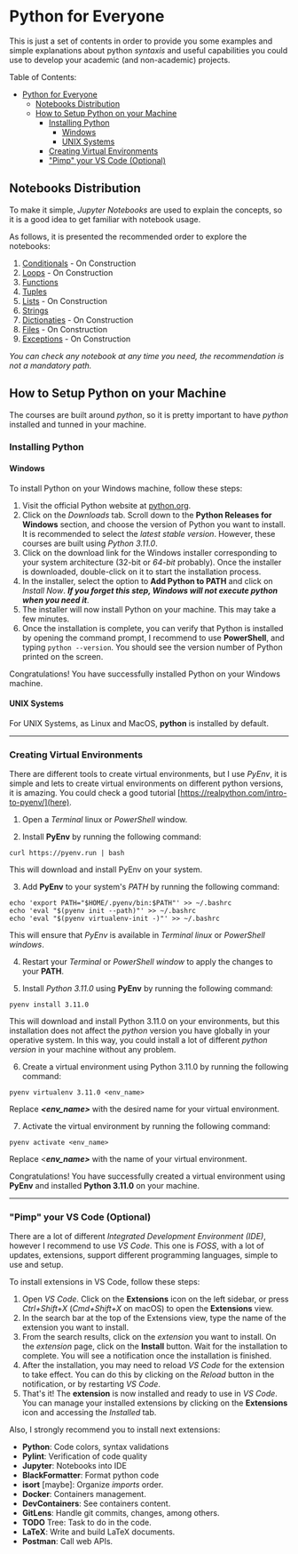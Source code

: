 # Python for Everyone

This is just a set of contents in order to provide you some examples and simple explanations about python _syntaxis_ and useful capabilities you could use to develop your academic (and non-academic) projects.

Table of Contents:

- [Python for Everyone](#python-for-everyone)
  - [Notebooks Distribution](#notebooks-distribution)
  - [How to Setup Python on your Machine](#how-to-setup-python-on-your-machine)
    - [Installing Python](#installing-python)
      - [Windows](#windows)
      - [UNIX Systems](#unix-systems)
    - [Creating Virtual Environments](#creating-virtual-environments)
    - ["Pimp" your VS Code (Optional)](#pimp-your-vs-code-optional)


## Notebooks Distribution

To make it simple, _Jupyter Notebooks_ are used to explain the concepts, so it is a good idea to get familiar with notebook usage.

As follows, it is presented the recommended order to explore the notebooks:

1. [Conditionals](conditionals.ipynb) - On Construction
2. [Loops](loops.ipynb) - On Construction
3. [Functions](functions.ipynb)
4. [Tuples](tuples.ipynb)
4. [Lists](lists.ipynb) - On Construction
4. [Strings](strings.ipynb)
5. [Dictionaties](dictionaries.ipynb) - On Construction
4. [Files](files.ipynb) - On Construction
4. [Exceptions](exceptions.ipynb) - On Construction

_You can check any notebook at any time you need, the recommendation is not a mandatory path._

## How to Setup Python on your Machine

The courses are built around _python_, so it is pretty important to have _python_ installed and tunned in your machine. 

### Installing Python

#### Windows
To install Python on your Windows machine, follow these steps:

1. Visit the official Python website at [python.org](https://www.python.org/downloads/). 
2. Click on the _Downloads_ tab. Scroll down to the __Python Releases for Windows__ section, and choose the version of Python you want to install. It is recommended to select the _latest stable version_. However, these courses are built using _Python 3.11.0_.
3. Click on the download link for the Windows installer corresponding to your system architecture (32-bit or _64-bit_ probably). Once the installer is downloaded, double-click on it to start the installation process.
7. In the installer, select the option to __Add Python to PATH__ and click on _Install Now_. ___If you forget this step, _Windows_ will not execute _python_ when you need it___.
8. The installer will now install Python on your machine. This may take a few minutes.
9. Once the installation is complete, you can verify that Python is installed by opening the command prompt, I recommend to use __PowerShell__,  and typing `python --version`. You should see the version number of Python printed on the screen.

Congratulations! You have successfully installed Python on your Windows machine.

#### UNIX Systems

For UNIX Systems, as Linux and MacOS, __python__ is installed by default.

***

### Creating Virtual Environments

There are different tools to create virtual environments, but I use _PyEnv_, it is simple and lets to create virtual environments on different python versions, it is amazing. You could check a good tutorial [https://realpython.com/intro-to-pyenv/](here).

1. Open a _Terminal_ linux or _PowerShell_ window.

2. Install __PyEnv__ by running the following command:
```[bash]
curl https://pyenv.run | bash
```
This will download and install PyEnv on your system.

3. Add __PyEnv__ to your system's _PATH_ by running the following command:
```[bash]
echo 'export PATH="$HOME/.pyenv/bin:$PATH"' >> ~/.bashrc
echo 'eval "$(pyenv init --path)"' >> ~/.bashrc
echo 'eval "$(pyenv virtualenv-init -)"' >> ~/.bashrc
```
This will ensure that _PyEnv_ is available in _Terminal linux_ or _PowerShell windows_.

4. Restart your _Terminal_ or _PowerShell window_ to apply the changes to your __PATH__.

5. Install _Python 3.11.0_ using __PyEnv__ by running the following command:

```[bash]
pyenv install 3.11.0
```

This will download and install Python 3.11.0 on your environments, but this installation does not affect the _python_ version you have globally in your operative system. In this way, you could install a lot of different _python version_ in your machine without any problem.

6. Create a virtual environment using Python 3.11.0 by running the following command:

```[bash]
pyenv virtualenv 3.11.0 <env_name>
```
Replace ___<env_name>___ with the desired name for your virtual environment.

7. Activate the virtual environment by running the following command:
```[bash]
pyenv activate <env_name>
```
Replace <___env_name>___ with the name of your virtual environment.


Congratulations! You have successfully created a virtual environment using __PyEnv__ and installed __Python 3.11.0__ on your machine.


***

### "Pimp" your VS Code (Optional) 

There are a lot of different _Integrated Development Environment (IDE)_, however I recommend to use _VS Code_. This one is _FOSS_, with a lot of updates, extensions, support different programming languages, simple to use and setup.

To install extensions in VS Code, follow these steps:

1. Open _VS Code_. Click on the __Extensions__ icon on the left sidebar, or press _Ctrl+Shift+X_ (_Cmd+Shift+X_ on macOS) to open the __Extensions__ view.
2. In the search bar at the top of the Extensions view, type the name of the extension you want to install.
3. From the search results, click on the _extension_ you want to install.
On the _extension_ page, click on the __Install__ button. Wait for the installation to complete. You will see a notification once the installation is finished.
4. After the installation, you may need to reload _VS Code_ for the extension to take effect. You can do this by clicking on the _Reload_ button in the notification, or by restarting _VS Code_.
5. That's it! The __extension__ is now installed and ready to use in _VS Code_. You can manage your installed extensions by clicking on the __Extensions__ icon and accessing the _Installed_ tab.

Also, I strongly recommend you to install next extensions:
- __Python__: Code colors, syntax validations
- __Pylint__: Verification of code quality
- __Jupyter__: Notebooks into IDE
- __BlackFormatter__: Format python code
- __isort__ [maybe]: Organize _imports_ order.
- __Docker__: Containers management.
- __DevContainers__: See containers content.
- __GitLens__: Handle git commits, changes, among others.
- __TODO__ Tree: Task to do in the code.
- __LaTeX__: Write and build LaTeX documents.
- __Postman__: Call web APIs.